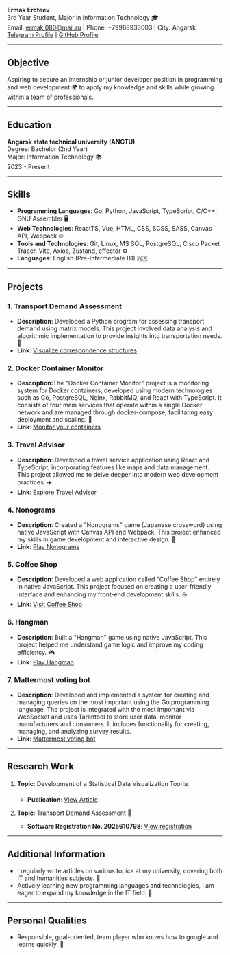 **Ermak Erofeev**  
3rd Year Student, Major in Information Technology 🎓  
Email: ermak.080@mail.ru | Phone: +79968933003 | City: Angarsk
[Telegram Profile](https://t.me/yermaka) | [GitHub Profile](https://github.com/yermaka-a)

---

## Objective
Aspiring to secure an internship or junior developer position in programming and web development 🌍 to apply my knowledge and skills while growing within a team of professionals.

---

## Education
**Angarsk state technical university (ANGTU)**  
Degree: Bachelor (2nd Year)  
Major: Information Technology 📚  
2023 - Present

---

## Skills
- **Programming Languages**: Go, Python, JavaScript, TypeScript, C/C++, GNU Assembler 🖥️
- **Web Technologies**: ReactTS, Vue, HTML, CSS, SCSS, SASS, Canvas API, Webpack 🌐
- **Tools and Technologies**: Git, Linux, MS SQL, PostgreSQL, Cisco Packet Tracer, Vite, Axios, Zustand, effector ⚙️
- **Languages**: English (Pre-Intermediate B1) 🇬🇧

---

## Projects

### 1. Transport Demand Assessment
- **Description**: Developed a Python program for assessing transport demand using matrix models. This project involved data analysis and algorithmic implementation to provide insights into transportation needs. 🚗
- **Link**: [Visualize correspondence structures](https://github.com/yermaka-a/Transport-Demand-Assessment)

### 2. Docker Container Monitor
- **Description**:The "Docker Container Monitor" project is a monitoring system for Docker containers, developed using modern technologies such as Go, PostgreSQL, Nginx, RabbitMQ, and React with TypeScript. It consists of four main services that operate within a single Docker network and are managed through docker-compose, facilitating easy deployment and scaling. 🐳
- **Link**: [Monitor your containers](https://github.com/yermaka-a/Docker-Container-Monitor)

### 3. Travel Advisor
- **Description**: Developed a travel service application using React and TypeScript, incorporating features like maps and data management. This project allowed me to delve deeper into modern web development practices. ✈️
- **Link**: [Explore Travel Advisor](https://github.com/yermaka-a/Travel-Advisor)

### 4. Nonograms
- **Description**: Created a "Nonograms" game (Japanese crossword) using native JavaScript with Canvas API and Webpack. This project enhanced my skills in game development and interactive design. 🧩
- **Link**: [Play Nonograms](https://github.com/yermaka-a/nonograms)

### 5. Coffee Shop
- **Description**: Developed a web application called "Coffee Shop" entirely in native JavaScript. This project focused on creating a user-friendly interface and enhancing my front-end development skills. ☕
- **Link**: [Visit Coffee Shop](https://github.com/yermaka-a/coffee-house-week)

### 6. Hangman
- **Description**: Built a "Hangman" game using native JavaScript. This project helped me understand game logic and improve my coding efficiency. 🎮
- **Link**: [Play Hangman](https://github.com/yermaka-a/hangman)

### 7. Mattermost voting bot
 - **Description**: Developed and implemented a system for creating and managing queries on the most important using the Go programming language. The project is integrated with the most important via WebSocket and uses Tarantool to store user data, monitor manufacturers and consumers. It includes functionality for creating, managing, and analyzing survey results.
 - **Link**: [Mattermost voting bot](https://github.com/yermaka-a/mattermost-bot-api)


---

## Research Work 
1. **Topic**: Development of a Statistical Data Visualization Tool 📊
    - **Publication**: [View Article](https://angtu.editorum.ru/ru/nauka/article/84184/view)

2. **Topic**: Transport Demand Assessment 🚗
    - **Software Registration No. 2025610798**: [View registration](https://new.fips.ru/registers-doc-view/fips_servlet?DB=EVM&DocNumber=2025610798&TypeFile=html)
---

## Additional Information
- I regularly write articles on various topics at my university, covering both IT and humanities subjects. 📝
- Actively learning new programming languages and technologies, I am eager to expand my knowledge in the IT field. 🚀

---

## Personal Qualities
- Responsible, goal-oriented, team player who knows how to google and learns quickly. 🌟
